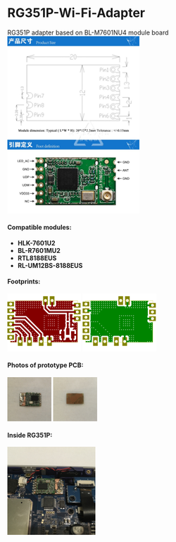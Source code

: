 # RG351P-Wi-Fi-Adapter
RG351P adapter based on BL-M7601NU4 module board
</br><img src="https://github.com/kuzmapunk/RG351P-Wi-Fi-Adapter/blob/main/images/BL-M7601NU4.jpg" width="300px" />

#### Compatible modules:
  - **HLK-7601U2**
  - **BL-R7601MU2**
  - **RTL8188EUS**
  - **RL-UM12BS-8188EUS**

#### Footprints:
![Top Footprint](https://github.com/kuzmapunk/RG351P-Wi-Fi-Adapter/blob/main/images/adapter-F_Cu.svg)
![Top Footprint](https://github.com/kuzmapunk/RG351P-Wi-Fi-Adapter/blob/main/images/adapter-B_Cu.svg)

#### Photos of prototype PCB:
<img src="https://github.com/kuzmapunk/RG351P-Wi-Fi-Adapter/blob/main/images/board_top.jpg" width="100px" />    <img src="https://github.com/kuzmapunk/RG351P-Wi-Fi-Adapter/blob/main/images/board_bottom.jpg" width="100px" />

#### Inside RG351P:
<img src="https://github.com/kuzmapunk/RG351P-Wi-Fi-Adapter/blob/main/images/soldered.jpg" width="200px" />

